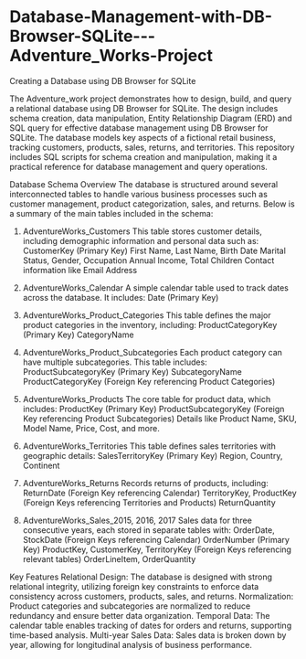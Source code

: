 # Database-Management-with-DB-Browser-SQLite---Adventure_Works-Project

Creating a Database using DB Browser for SQLite

The Adventure_work project demonstrates how to design, build, and query a relational database using DB Browser for SQLite. The design includes schema creation, data manipulation, Entity Relationship Diagram (ERD) and SQL query for effective database management using DB Browser for SQLite. 
The database models key aspects of a fictional retail business, tracking customers, products, sales, returns, and territories. 
This repository includes SQL scripts for schema creation and manipulation, making it a practical reference for database management and query operations.

Database Schema Overview
The database is structured around several interconnected tables to handle various business processes such as customer management, product categorization, sales, and returns. Below is a summary of the main tables included in the schema:

1. AdventureWorks_Customers
This table stores customer details, including demographic information and personal data such as:
CustomerKey (Primary Key)
First Name, Last Name, Birth Date
Marital Status, Gender, Occupation
Annual Income, Total Children
Contact information like Email Address

2. AdventureWorks_Calendar
A simple calendar table used to track dates across the database. It includes:
Date (Primary Key)

3. AdventureWorks_Product_Categories
This table defines the major product categories in the inventory, including:
ProductCategoryKey (Primary Key)
CategoryName

4. AdventureWorks_Product_Subcategories
Each product category can have multiple subcategories. This table includes:
ProductSubcategoryKey (Primary Key)
SubcategoryName
ProductCategoryKey (Foreign Key referencing Product Categories)

5. AdventureWorks_Products
The core table for product data, which includes:
ProductKey (Primary Key)
ProductSubcategoryKey (Foreign Key referencing Product Subcategories)
Details like Product Name, SKU, Model Name, Price, Cost, and more.

6. AdventureWorks_Territories
This table defines sales territories with geographic details:
SalesTerritoryKey (Primary Key)
Region, Country, Continent

7. AdventureWorks_Returns
Records returns of products, including:
ReturnDate (Foreign Key referencing Calendar)
TerritoryKey, ProductKey (Foreign Keys referencing Territories and Products)
ReturnQuantity

8. AdventureWorks_Sales_2015, 2016, 2017
Sales data for three consecutive years, each stored in separate tables with:
OrderDate, StockDate (Foreign Keys referencing Calendar)
OrderNumber (Primary Key)
ProductKey, CustomerKey, TerritoryKey (Foreign Keys referencing relevant tables)
OrderLineItem, OrderQuantity


Key Features
Relational Design: 
The database is designed with strong relational integrity, utilizing foreign key constraints to enforce data consistency across customers, products, sales, and returns.
Normalization: Product categories and subcategories are normalized to reduce redundancy and ensure better data organization.
Temporal Data: The calendar table enables tracking of dates for orders and returns, supporting time-based analysis.
Multi-year Sales Data: Sales data is broken down by year, allowing for longitudinal analysis of business performance.
